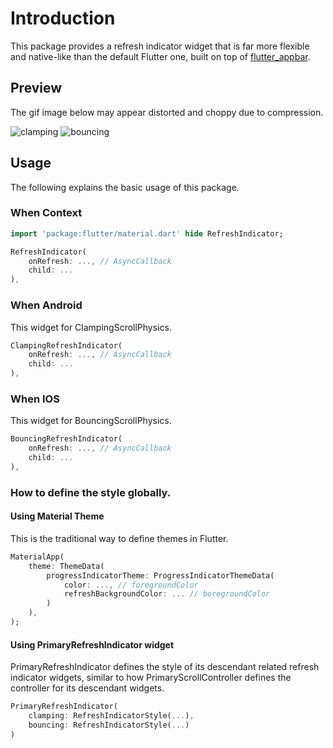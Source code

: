 # Introduction
This package provides a refresh indicator widget that is far more flexible and native-like than the default Flutter one, built on top of [flutter_appbar](https://pub.dev/packages/flutter_appbar).

## Preview
The gif image below may appear distorted and choppy due to compression.

![clamping](https://github.com/user-attachments/assets/979f6cef-5f32-4cdd-b9c4-627d56598a42)
![bouncing](https://github.com/user-attachments/assets/e2ff15b8-838a-4e43-babf-dca2f0d22841)

## Usage
The following explains the basic usage of this package.

### When Context
```dart
import 'package:flutter/material.dart' hide RefreshIndicator;

RefreshIndicator(
    onRefresh: ..., // AsyncCallback
    child: ...
),
```

### When Android
This widget for ClampingScrollPhysics.

```dart
ClampingRefreshIndicator(
    onRefresh: ..., // AsyncCallback
    child: ...
),
```

### When IOS
This widget for BouncingScrollPhysics.

```dart
BouncingRefreshIndicator(
    onRefresh: ..., // AsyncCallback
    child: ...
),
```

### How to define the style globally.

#### Using Material Theme
This is the traditional way to define themes in Flutter.

```dart
MaterialApp(
    theme: ThemeData(
        progressIndicatorTheme: ProgressIndicatorThemeData(
            color: ..., // foregroundColor
            refreshBackgroundColor: ... // boregroundColor
        )
    ),
);
```

#### Using PrimaryRefreshIndicator widget
PrimaryRefreshIndicator defines the style of its descendant related refresh indicator widgets, similar to how PrimaryScrollController defines the controller for its descendant widgets.

```dart
PrimaryRefreshIndicator(
    clamping: RefreshIndicatorStyle(...),
    bouncing: RefreshIndicatorStyle(...)
)
```
